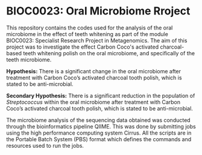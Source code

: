 # BIOC0023: Oral Microbiome Rroject
This repository contains the codes used for the analysis of the oral microbiome in the effect of teeth whitening as part of the module BIOC0023: Specialist Research Project in Metagenomics. The aim of this project was to investigate the effect Carbon Coco's activated charcoal-based teeth whitening polish on the oral microbiome, and specifically of the teeth microbiome.

**Hypothesis:**
There is a significant change in the oral microbiome after treatment with Carbon Coco’s activated charcoal tooth polish, which is stated to be anti-microbial.

**Secondary Hypothesis:**
There is a significant reduction in the population of *Streptococcus* within the oral microbiome after treatment with Carbon Coco’s activated charcoal tooth polish, which is stated to be anti-microbial.

The microbiome analysis of the sequencing data obtained was conducted through the bioinformatics pipeline QIIME. This was done by submitting jobs using the high performance computing system Cirrus. All the scripts are in the Portable Batch System (PBS) format which defines the commands and resources used to run the jobs.
